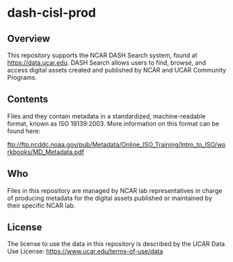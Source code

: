 # dash-cisl-prod

## Overview

This repository supports the NCAR DASH Search system, found at https://data.ucar.edu.   DASH Search allows users to find, browse, and access digital assets created and published by NCAR and UCAR Community Programs.

## Contents 

Files  and they contain metadata in a standardized, machine-readable format, known as ISO 19139:2003.   More information on this format can be found here:   

ftp://ftp.ncddc.noaa.gov/pub/Metadata/Online_ISO_Training/Intro_to_ISO/workbooks/MD_Metadata.pdf

## Who 

Files in this repository are managed by NCAR lab representatives in charge of producing metadata for the digital assets published or maintained by their specific NCAR lab.

## License

The license to use the data in this repository is described by the UCAR Data Use License:  https://www.ucar.edu/terms-of-use/data
